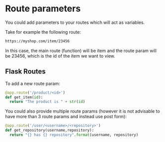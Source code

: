 # Route parameters
You could add parameters to your routes which will act as variables.

Take for example the following route:
```html
https://myshop.com/item/23456
```
In this case, the main route (function) will be item and the route param will be 23456, which is the id of the item we want to view.

## Flask Routes
To add a new route param:
```python
@app.route('/product/<id>')
def get_item(id):
  return "The product is " + str(id)
```
You could also provide multiple route params (however it is not advisable to have more than 3 route params and instead use post form):
```python
@app.route('/user/<username>/<repository>')
def get_repository(username,repository):
  return "{} has {} repository".format(username, repository)
```